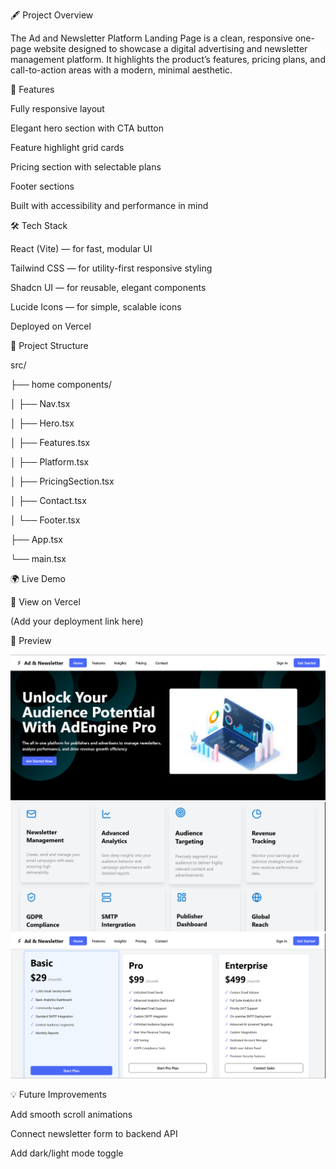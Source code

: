 🖋️ Project Overview

The Ad and Newsletter Platform Landing Page is a clean, responsive one-page website designed to showcase a digital advertising and newsletter management platform.
It highlights the product’s features, pricing plans, and call-to-action areas with a modern, minimal aesthetic.





🚀 Features

Fully responsive layout

Elegant hero section with CTA button

Feature highlight grid cards

Pricing section with selectable plans

Footer sections

Built with accessibility and performance in mind





🛠️ Tech Stack

React (Vite) — for fast, modular UI

Tailwind CSS — for utility-first responsive styling

Shadcn UI — for reusable, elegant components

Lucide Icons — for simple, scalable icons

Deployed on Vercel





🧱 Project Structure

src/

 ├── home components/

 │   ├── Nav.tsx

 │   ├── Hero.tsx

 │   ├── Features.tsx

 │   ├── Platform.tsx

 │   ├── PricingSection.tsx

 │   ├── Contact.tsx

 │   └── Footer.tsx

 ├── App.tsx

 └── main.tsx





🌍 Live Demo

🔗 View on Vercel

 (Add your deployment link here)





📸 Preview

![App Preview](public/images/first.png)
![App Preview](public/images/second.png)
![App Preview](public/images/third.png)





💡 Future Improvements

Add smooth scroll animations

Connect newsletter form to backend API

Add dark/light mode toggle